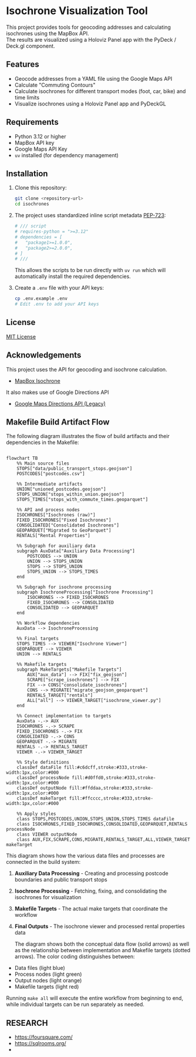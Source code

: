 # Isochrone Visualization Tool

This project provides tools for geocoding addresses and calculating isochrones using the MapBox API.  
The results are visualized using a Holoviz Panel app with the PyDeck / Deck.gl component.

## Features

- Geocode addresses from a YAML file using the Google Maps API
- Calculate "Commuting Contours"
- Calculate isochrones for different transport modes (foot, car, bike) and time limits
- Visualize isochrones using a Holoviz Panel app and PyDeckGL

## Requirements

- Python 3.12 or higher
- MapBox API key
- Google Maps API Key
- `uv` installed (for dependency management)

## Installation

1. Clone this repository:

   ```sh
   git clone <repository-url>
   cd isochrones
   ```

2. The project uses standardized inline script metadata [PEP-723](https://peps.python.org/pep-0723/#example):

   ```python
   # /// script
   # requires-python = ">=3.12"
   # dependencies = [
   #   "package1>=1.0.0",
   #   "package2>=2.0.0",
   # ]
   # ///
   ```

   This allows the scripts to be run directly with `uv run` which will automatically install the required dependencies.

3. Create a `.env` file with your API keys:

   ```sh
   cp .env.example .env
   # Edit .env to add your API keys
   ```

## License

[MIT License](LICENSE)

## Acknowledgements

This project uses the API for geocoding and isochrone calculation.

- [MapBox Isochrone](https://docs.mapbox.com/api/navigation/isochrone/)

It also makes use of Google Directions API

- [Google Maps Directions API (Legacy)](https://developers.google.com/maps/documentation/directions)

## Makefile Build Artifact Flow

The following diagram illustrates the flow of build artifacts and their dependencies in the Makefile:

```mermaid

flowchart TB
    %% Main source files
    STOPS["data/public_transport_stops.geojson"]
    POSTCODES["postcodes.csv"]

    %% Intermediate artifacts
    UNION["unioned_postcodes.geojson"]
    STOPS_UNION["stops_within_union.geojson"]
    STOPS_TIMES["stops_with_commute_times.geoparquet"]

    %% API and process nodes
    ISOCHRONES["Isochrones (raw)"]
    FIXED_ISOCHRONES["Fixed Isochrones"]
    CONSOLIDATED["Consolidated Isochrones"]
    GEOPARQUET["Migrated to GeoParquet"]
    RENTALS["Rental Properties"]

    %% Subgraph for auxiliary data
    subgraph AuxData["Auxiliary Data Processing"]
        POSTCODES --> UNION
        UNION --> STOPS_UNION
        STOPS --> STOPS_UNION
        STOPS_UNION --> STOPS_TIMES
    end

    %% Subgraph for isochrone processing
    subgraph IsochroneProcessing["Isochrone Processing"]
        ISOCHRONES --> FIXED_ISOCHRONES
        FIXED_ISOCHRONES --> CONSOLIDATED
        CONSOLIDATED --> GEOPARQUET
    end

    %% Workflow dependencies
    AuxData --> IsochroneProcessing

    %% Final targets
    STOPS_TIMES --> VIEWER["Isochrone Viewer"]
    GEOPARQUET --> VIEWER
    UNION --> RENTALS

    %% Makefile targets
    subgraph MakeTargets["Makefile Targets"]
        AUX["aux_data"] --> FIX["fix_geojson"]
        SCRAPE["scrape_isochrones"] --> FIX
        FIX --> CONS["consolidate_isochrones"]
        CONS --> MIGRATE["migrate_geojson_geoparquet"]
        RENTALS_TARGET["rentals"]
        ALL["all"] --> VIEWER_TARGET["isochrone_viewer.py"]
    end

    %% Connect implementation to targets
    AuxData -.-> AUX
    ISOCHRONES -.-> SCRAPE
    FIXED_ISOCHRONES -.-> FIX
    CONSOLIDATED -.-> CONS
    GEOPARQUET -.-> MIGRATE
    RENTALS -.-> RENTALS_TARGET
    VIEWER -.-> VIEWER_TARGET

    %% Style definitions
    classDef dataFile fill:#c6dcff,stroke:#333,stroke-width:1px,color:#000
    classDef processNode fill:#d0ffd0,stroke:#333,stroke-width:1px,color:#000
    classDef outputNode fill:#ffddaa,stroke:#333,stroke-width:1px,color:#000
    classDef makeTarget fill:#ffcccc,stroke:#333,stroke-width:1px,color:#000

    %% Apply styles
    class STOPS,POSTCODES,UNION,STOPS_UNION,STOPS_TIMES dataFile
    class ISOCHRONES,FIXED_ISOCHRONES,CONSOLIDATED,GEOPARQUET,RENTALS processNode
    class VIEWER outputNode
    class AUX,FIX,SCRAPE,CONS,MIGRATE,RENTALS_TARGET,ALL,VIEWER_TARGET makeTarget
```

This diagram shows how the various data files and processes are connected in the build system:

1. **Auxiliary Data Processing** - Creating and processing postcode boundaries and public transport stops
2. **Isochrone Processing** - Fetching, fixing, and consolidating the isochrones for visualization
3. **Makefile Targets** - The actual make targets that coordinate the workflow
4. **Final Outputs** - The isochrone viewer and processed rental properties data

   The diagram shows both the conceptual data flow (solid arrows) as well as the relationship between implementation and Makefile targets (dotted arrows). The color coding distinguishes between:

- Data files (light blue)
- Process nodes (light green)
- Output nodes (light orange)
- Makefile targets (light red)

Running `make all` will execute the entire workflow from beginning to end, while individual targets can be run separately as needed.

## RESEARCH

- https://foursquare.com/
- https://sqlrooms.org/
-
